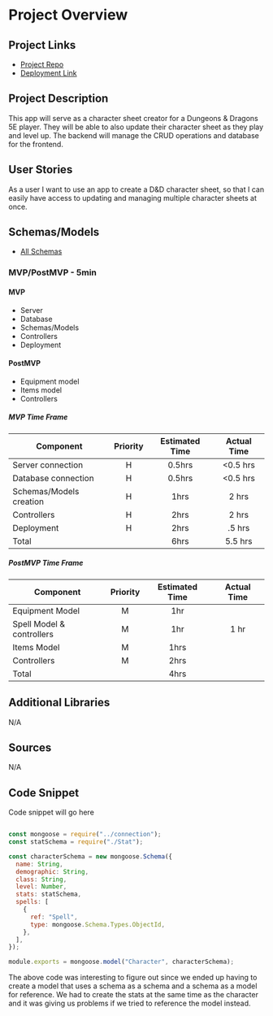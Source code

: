 # Project Overview

## Project Links

- [Project Repo](https://github.com/daffodil-dragons/Project-03-API)
- [Deployment Link]()

## Project Description

This app will serve as a character sheet creator for a Dungeons & Dragons 5E player. They will be able to also update their character sheet as they play and level up. The backend will manage the CRUD operations and database for the frontend.

## User Stories

As a user I want to use an app to create a D&D character sheet, so that I can easily have access to updating and managing multiple character sheets at once.

## Schemas/Models

- [All Schemas](https://drive.google.com/file/d/1BUWXXWHtOAMqUNXJpagbGh83Citfd-ex/view?usp=sharing)

### MVP/PostMVP - 5min

#### MVP

- Server
- Database
- Schemas/Models
- Controllers
- Deployment

#### PostMVP

- Equipment model
- Items model
- Controllers

##### MVP Time Frame

| Component               | Priority | Estimated Time | Actual Time |
| ----------------------- | :------: | :------------: | :---------: |
| Server connection       |    H     |     0.5hrs     |  <0.5 hrs   |
| Database connection     |    H     |     0.5hrs     |  <0.5 hrs   |
| Schemas/Models creation |    H     |      1hrs      |    2 hrs    |
| Controllers             |    H     |      2hrs      |    2 hrs    |
| Deployment              |    H     |      2hrs      |   .5 hrs    |
| Total                   |          |      6hrs      |   5.5 hrs   |

##### PostMVP Time Frame

| Component       | Priority | Estimated Time | Actual Time |
| --------------- | :------: | :------------: | :---------: |
| Equipment Model |    M     |      1hr      |             |
| Spell Model & controllers   |    M     |      1hr      |     1 hr        |
| Items Model     |    M     |      1hrs      |             |
| Controllers     |    M     |      2hrs      |             |
| Total           |          |      4hrs      |             |

## Additional Libraries

N/A

## Sources

N/A

## Code Snippet

Code snippet will go here

```js

const mongoose = require("../connection");
const statSchema = require("./Stat");

const characterSchema = new mongoose.Schema({
  name: String,
  demographic: String,
  class: String,
  level: Number,
  stats: statSchema,
  spells: [
    {
      ref: "Spell",
      type: mongoose.Schema.Types.ObjectId,
    },
  ],
});

module.exports = mongoose.model("Character", characterSchema);

```
The above code was interesting to figure out since we ended up having to create a model that uses a schema as a schema and a schema as a model for reference. We had to create the stats at the same time as the character and it was giving us problems if we tried to reference the model instead.
